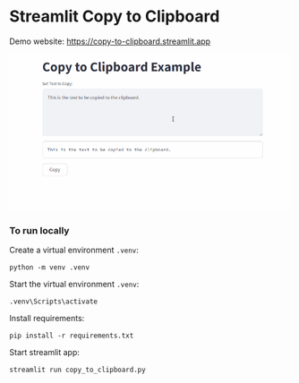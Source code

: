 # Streamlit Copy to Clipboard

Demo website: https://copy-to-clipboard.streamlit.app

![App Demo](app-demo.gif)

### To run locally

Create a virtual environment `.venv`:
```
python -m venv .venv
```

Start the virtual environment `.venv`:
```
.venv\Scripts\activate
```

Install requirements:
```
pip install -r requirements.txt
```

Start streamlit app:
```
streamlit run copy_to_clipboard.py
```
